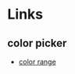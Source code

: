 # Links

## color picker
- [color range](https://gka.github.io/palettes/#/9|s|00429d,96ffea,ffffe0|ffffe0,ff005e,93003a|1|1)